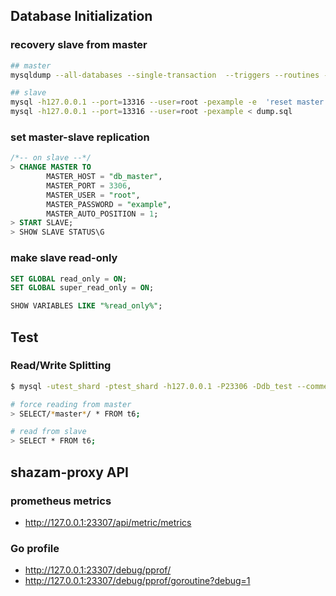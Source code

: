 ## Database Initialization

### recovery slave from master

```bash
## master
mysqldump --all-databases --single-transaction  --triggers --routines --events --host=127.0.0.1 --port=13306 --user=root -pexample > dump.sql

## slave
mysql -h127.0.0.1 --port=13316 --user=root -pexample -e  'reset master'
mysql -h127.0.0.1 --port=13316 --user=root -pexample < dump.sql
```

### set master-slave replication

```sql
/*-- on slave --*/
> CHANGE MASTER TO
        MASTER_HOST = "db_master",
        MASTER_PORT = 3306,
        MASTER_USER = "root",
        MASTER_PASSWORD = "example",
        MASTER_AUTO_POSITION = 1;
> START SLAVE;
> SHOW SLAVE STATUS\G
```

### make slave read-only

```sql
SET GLOBAL read_only = ON;
SET GLOBAL super_read_only = ON;

SHOW VARIABLES LIKE "%read_only%";
```

## Test
### Read/Write Splitting

```bash
$ mysql -utest_shard -ptest_shard -h127.0.0.1 -P23306 -Ddb_test --comments;

# force reading from master
> SELECT/*master*/ * FROM t6;

# read from slave
> SELECT * FROM t6;
```

## shazam-proxy API

### prometheus metrics
* http://127.0.0.1:23307/api/metric/metrics

### Go profile
* http://127.0.0.1:23307/debug/pprof/
* http://127.0.0.1:23307/debug/pprof/goroutine?debug=1



